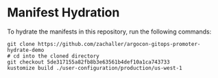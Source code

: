 # Manifest Hydration

To hydrate the manifests in this repository, run the following commands:

```shell
git clone https://github.com/zachaller/argocon-gitops-promoter-hydrate-demo
# cd into the cloned directory
git checkout 5de317155a82fb8b3e63561b4def10a1ca743733
kustomize build ./user-configuration/production/us-west-1
```
